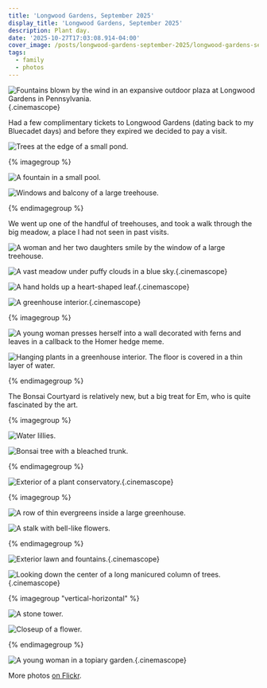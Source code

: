 ```yaml
---
title: 'Longwood Gardens, September 2025'
display_title: 'Longwood Gardens, September 2025'
description: Plant day.
date: '2025-10-27T17:03:08.914-04:00'
cover_image: /posts/longwood-gardens-september-2025/longwood-gardens-september-2025-20-thumb.jpg
tags:
  - family
  - photos
---
```


![Fountains blown by the wind in an expansive outdoor plaza at Longwood Gardens in Pennsylvania.](longwood-gardens-september-2025-20.jpg){.cinemascope}

Had a few complimentary tickets to Longwood Gardens (dating back to my Bluecadet days) and before they expired we decided to pay a visit.

![Trees at the edge of a small pond.](longwood-gardens-september-2025-1.jpg)

{% imagegroup %}

![A fountain in a small pool.](longwood-gardens-september-2025-2.jpg)

![Windows and balcony of a large treehouse.](longwood-gardens-september-2025-3.jpg)

{% endimagegroup %}

We went up one of the handful of treehouses, and took a walk through the big meadow, a place I had not seen in past visits.

![A woman and her two daughters smile by the window of a large treehouse.](longwood-gardens-september-2025-4.jpg)

![A vast meadow under puffy clouds in a blue sky.](longwood-gardens-september-2025-5.jpg){.cinemascope}

![A hand holds up a heart-shaped leaf.](longwood-gardens-september-2025-6.jpg){.cinemascope}

![A greenhouse interior.](longwood-gardens-september-2025-7.jpg){.cinemascope}

{% imagegroup %}

![A young woman presses herself into a wall decorated with ferns and leaves in a callback to the Homer hedge meme.](longwood-gardens-september-2025-8.jpg "Em does the Homer meme")

![Hanging plants in a greenhouse interior. The floor is covered in a thin layer of water.](longwood-gardens-september-2025-9.jpg)

{% endimagegroup %}

The Bonsai Courtyard is relatively new, but a big treat for Em, who is quite fascinated by the art.

{% imagegroup %}

![Water lillies.](longwood-gardens-september-2025-10.jpg)

![Bonsai tree with a bleached trunk.](longwood-gardens-september-2025-11.jpg)

{% endimagegroup %}

![Exterior of a plant conservatory.](longwood-gardens-september-2025-12.jpg){.cinemascope}

{% imagegroup %}

![A row of thin evergreens inside a large greenhouse.](longwood-gardens-september-2025-13.jpg)

![A stalk with bell-like flowers.](longwood-gardens-september-2025-14.jpg)

{% endimagegroup %}

![Exterior lawn and fountains.](longwood-gardens-september-2025-15.jpg){.cinemascope}

![Looking down the center of a long manicured column of trees.](longwood-gardens-september-2025-16.jpg "I love this colonnade of trees"){.cinemascope}

{% imagegroup "vertical-horizontal" %}

![A stone tower.](longwood-gardens-september-2025-17.jpg "This stone tower sits next to a waterfall")

![Closeup of a flower.](longwood-gardens-september-2025-18.jpg)

{% endimagegroup %}

![A young woman in a topiary garden.](longwood-gardens-september-2025-19.jpg "I think that’s a duck?"){.cinemascope}

More photos [on Flickr](https://flickr.com/photos/dirtystylus/albums/72177720329530714).